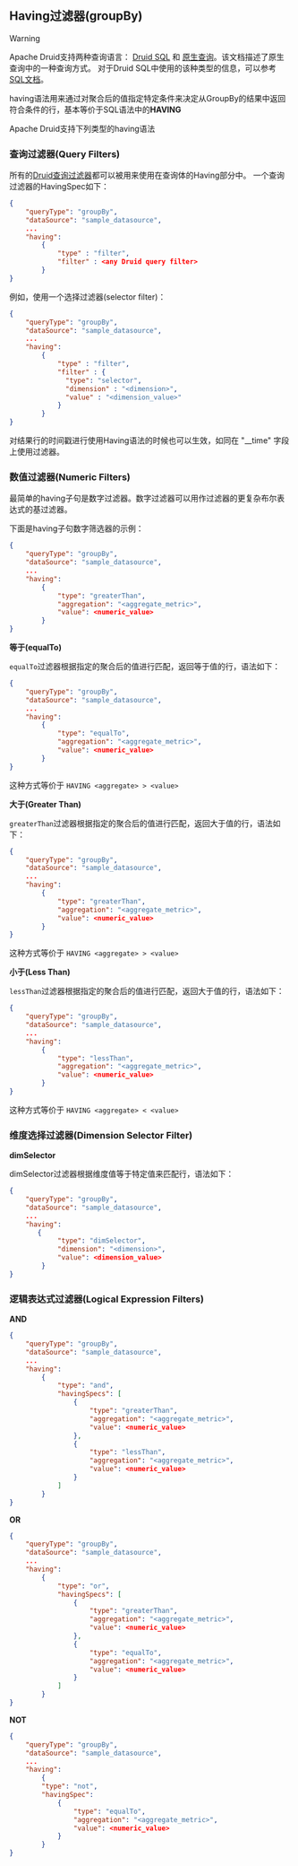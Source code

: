 <!-- toc -->

<script async src="https://pagead2.googlesyndication.com/pagead/js/adsbygoogle.js"></script>
<ins class="adsbygoogle"
     style="display:block; text-align:center;"
     data-ad-layout="in-article"
     data-ad-format="fluid"
     data-ad-client="ca-pub-8828078415045620"
     data-ad-slot="7586680510"></ins>
<script>
     (adsbygoogle = window.adsbygoogle || []).push({});
</script>

## Having过滤器(groupBy)

> [!WARNING]
> Apache Druid支持两种查询语言： [Druid SQL](druidsql.md) 和 [原生查询](makeNativeQueries.md)。该文档描述了原生查询中的一种查询方式。 对于Druid SQL中使用的该种类型的信息，可以参考 [SQL文档](druidsql.md)。


having语法用来通过对聚合后的值指定特定条件来决定从GroupBy的结果中返回符合条件的行，基本等价于SQL语法中的**HAVING**

Apache Druid支持下列类型的having语法

### 查询过滤器(Query Filters)

所有的[Druid查询过滤器](filters.md)都可以被用来使用在查询体的Having部分中。 一个查询过滤器的HavingSpec如下：

```json
{
    "queryType": "groupBy",
    "dataSource": "sample_datasource",
    ...
    "having":
        {
            "type" : "filter",
            "filter" : <any Druid query filter>
        }
}
```

例如，使用一个选择过滤器(selector filter)：

```json
{
    "queryType": "groupBy",
    "dataSource": "sample_datasource",
    ...
    "having":
        {
            "type" : "filter",
            "filter" : {
              "type": "selector",
              "dimension" : "<dimension>",
              "value" : "<dimension_value>"
            }
        }
}
```

对结果行的时间戳进行使用Having语法的时候也可以生效，如同在 "__time" 字段上使用过滤器。

### 数值过滤器(Numeric Filters)

最简单的having子句是数字过滤器。数字过滤器可以用作过滤器的更复杂布尔表达式的基过滤器。

下面是having子句数字筛选器的示例：

```json
{
    "queryType": "groupBy",
    "dataSource": "sample_datasource",
    ...
    "having":
        {
            "type": "greaterThan",
            "aggregation": "<aggregate_metric>",
            "value": <numeric_value>
        }
}
```

**等于(equalTo)**

`equalTo`过滤器根据指定的聚合后的值进行匹配，返回等于值的行，语法如下：

```json
{
    "queryType": "groupBy",
    "dataSource": "sample_datasource",
    ...
    "having":
        {
            "type": "equalTo",
            "aggregation": "<aggregate_metric>",
            "value": <numeric_value>
        }
}
```

这种方式等价于 `HAVING <aggregate> > <value>`

**大于(Greater Than)**

`greaterThan`过滤器根据指定的聚合后的值进行匹配，返回大于值的行，语法如下：

```json
{
    "queryType": "groupBy",
    "dataSource": "sample_datasource",
    ...
    "having":
        {
            "type": "greaterThan",
            "aggregation": "<aggregate_metric>",
            "value": <numeric_value>
        }
}
```

这种方式等价于 `HAVING <aggregate> > <value>`

**小于(Less Than)**

`lessThan`过滤器根据指定的聚合后的值进行匹配，返回大于值的行，语法如下：

```json
{
    "queryType": "groupBy",
    "dataSource": "sample_datasource",
    ...
    "having":
        {
            "type": "lessThan",
            "aggregation": "<aggregate_metric>",
            "value": <numeric_value>
        }
}
```

这种方式等价于 `HAVING <aggregate> < <value>`

### 维度选择过滤器(Dimension Selector Filter)

**dimSelector**

dimSelector过滤器根据维度值等于特定值来匹配行，语法如下：

```json
{
    "queryType": "groupBy",
    "dataSource": "sample_datasource",
    ...
    "having":
       {
            "type": "dimSelector",
            "dimension": "<dimension>",
            "value": <dimension_value>
        }
}
```

### 逻辑表达式过滤器(Logical Expression Filters)

**AND**

```json
{
    "queryType": "groupBy",
    "dataSource": "sample_datasource",
    ...
    "having":
        {
            "type": "and",
            "havingSpecs": [
                {
                    "type": "greaterThan",
                    "aggregation": "<aggregate_metric>",
                    "value": <numeric_value>
                },
                {
                    "type": "lessThan",
                    "aggregation": "<aggregate_metric>",
                    "value": <numeric_value>
                }
            ]
        }
}
```

**OR**

```json
{
    "queryType": "groupBy",
    "dataSource": "sample_datasource",
    ...
    "having":
        {
            "type": "or",
            "havingSpecs": [
                {
                    "type": "greaterThan",
                    "aggregation": "<aggregate_metric>",
                    "value": <numeric_value>
                },
                {
                    "type": "equalTo",
                    "aggregation": "<aggregate_metric>",
                    "value": <numeric_value>
                }
            ]
        }
}
```

**NOT**

```json
{
    "queryType": "groupBy",
    "dataSource": "sample_datasource",
    ...
    "having":
        {
        "type": "not",
        "havingSpec":
            {
                "type": "equalTo",
                "aggregation": "<aggregate_metric>",
                "value": <numeric_value>
            }
        }
}
```
